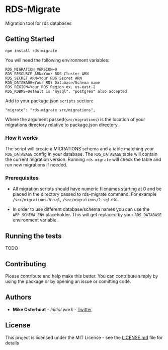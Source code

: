 # RDS-Migrate

Migration tool for rds databases

## Getting Started

`npm install rds-migrate`

You will need the following environment variables:

```
RDS_MIGRATION_VERSION=0
RDS_RESOURCE_ARN=Your RDS Cluster ARN
RDS_SECRET_ARN=Your RDS Secret ARN
RDS_DATABASE=Your RDS Database/Schema name
RDS_REGION=Your RDS Region ex. us-east-2
RDS_RDBMS=Default is "mysql". "postgres" also accepted
```

Add to your package.json `scripts` section:

```
"migrate": "rds-migrate src/migrations",
```

Where the argument passed(`src/migrations`) is the location of your migrations directory relative to package.json directory.

### How it works

The script will create a MIGRATIONS schema and a table matching your `RDS_DATABASE` config in your database. The `RDS_DATABASE` table will contain the current migration version. Running `rds-migrate` will check the table and run new migrations if needed.

### Prerequisites

* All migration scripts should have numeric filenames starting at 0 and be placed in the directory passed to rds-migrate command. For example `/src/migrations/0.sql`, `/src/migrations/1.sql` etc.

* In order to use different database/schema names you can use the `APP_SCHEMA_ENV` placeholder. This will get replaced by your `RDS_DATABASE` environment variable.

## Running the tests

TODO

## Contributing

Please contribute and help make this better. You can contribute simply by using the package or by opening an issue or comitting code.

## Authors

* **Mike Osterhout** - *Initial work* - [Twitter](https://twitter.com/mikeoste)

## License

This project is licensed under the MIT License - see the [LICENSE.md](LICENSE.md) file for details
